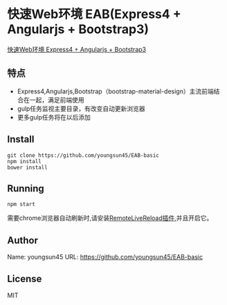 快速Web环境 EAB(Express4 + Angularjs + Bootstrap3)
========================

[快速Web环境 Express4 + Angularjs + Bootstrap3](https://github.com/youngsun45/EAB-basic)

## 特点
- Express4,Angularjs,Bootstrap（bootstrap-material-design）主流前端结合在一起，满足前端使用
- gulp任务监视主要目录，有改变自动更新浏览器
- 更多gulp任务将在以后添加

## Install

```{bash}
git clone https://github.com/youngsun45/EAB-basic
npm install
bower install
```

## Running

```{bash}
npm start

```
需要chrome浏览器自动刷新时,请安装[RemoteLiveReload插件](https://chrome.google.com/webstore/detail/remotelivereload/jlppknnillhjgiengoigajegdpieppei),并且开启它。

## Author
Name: youngsun45
URL: https://github.com/youngsun45/EAB-basic

## License
MIT

